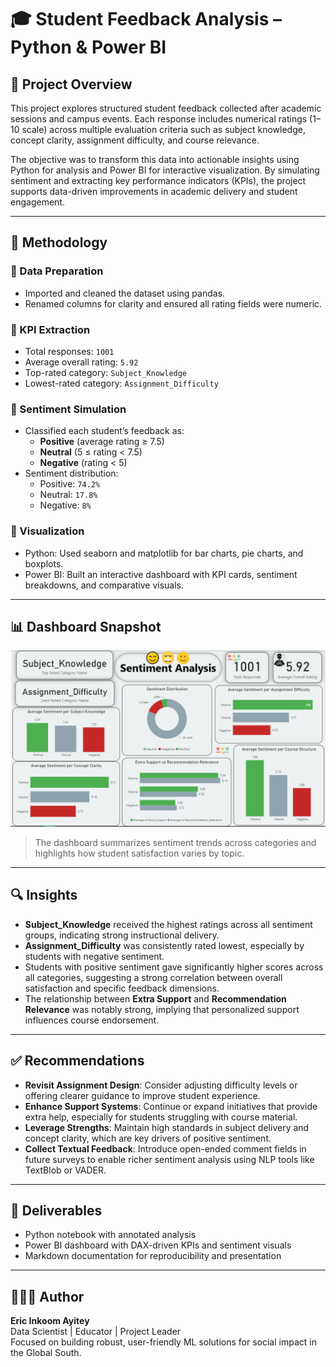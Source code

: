 # 🎓 Student Feedback Analysis – Python & Power BI

## 📘 Project Overview

This project explores structured student feedback collected after academic sessions and campus events. Each response includes numerical ratings (1–10 scale) across multiple evaluation criteria such as subject knowledge, concept clarity, assignment difficulty, and course relevance.

The objective was to transform this data into actionable insights using Python for analysis and Power BI for interactive visualization. By simulating sentiment and extracting key performance indicators (KPIs), the project supports data-driven improvements in academic delivery and student engagement.

---

## 🧪 Methodology

### 🔹 Data Preparation
- Imported and cleaned the dataset using pandas.
- Renamed columns for clarity and ensured all rating fields were numeric.

### 🔹 KPI Extraction
- Total responses: `1001`
- Average overall rating: `5.92`
- Top-rated category: `Subject_Knowledge`
- Lowest-rated category: `Assignment_Difficulty`

### 🔹 Sentiment Simulation
- Classified each student’s feedback as:
  - **Positive** (average rating ≥ 7.5)
  - **Neutral** (5 ≤ rating < 7.5)
  - **Negative** (rating < 5)
- Sentiment distribution:
  - Positive: `74.2%`
  - Neutral: `17.8%`
  - Negative: `8%`

### 🔹 Visualization
- Python: Used seaborn and matplotlib for bar charts, pie charts, and boxplots.
- Power BI: Built an interactive dashboard with KPI cards, sentiment breakdowns, and comparative visuals.

---

## 📊 Dashboard Snapshot

![Sentiment Analysis Dashboard](image_0.png)

> The dashboard summarizes sentiment trends across categories and highlights how student satisfaction varies by topic.

---

## 🔍 Insights

- **Subject_Knowledge** received the highest ratings across all sentiment groups, indicating strong instructional delivery.
- **Assignment_Difficulty** was consistently rated lowest, especially by students with negative sentiment.
- Students with positive sentiment gave significantly higher scores across all categories, suggesting a strong correlation between overall satisfaction and specific feedback dimensions.
- The relationship between **Extra Support** and **Recommendation Relevance** was notably strong, implying that personalized support influences course endorsement.

---

## ✅ Recommendations

- **Revisit Assignment Design**: Consider adjusting difficulty levels or offering clearer guidance to improve student experience.
- **Enhance Support Systems**: Continue or expand initiatives that provide extra help, especially for students struggling with course material.
- **Leverage Strengths**: Maintain high standards in subject delivery and concept clarity, which are key drivers of positive sentiment.
- **Collect Textual Feedback**: Introduce open-ended comment fields in future surveys to enable richer sentiment analysis using NLP tools like TextBlob or VADER.

---

## 📁 Deliverables

- Python notebook with annotated analysis
- Power BI dashboard with DAX-driven KPIs and sentiment visuals
- Markdown documentation for reproducibility and presentation

---

## 🙋🏽‍♂️ Author

**Eric Inkoom Ayitey**  
Data Scientist | Educator | Project Leader  
Focused on building robust, user-friendly ML solutions for social impact in the Global South.
